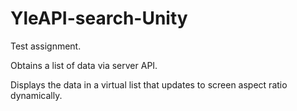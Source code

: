 # YleAPI-search-Unity

Test assignment.

Obtains a list of data via server API.

Displays the data in a virtual list that updates to screen aspect ratio dynamically.
